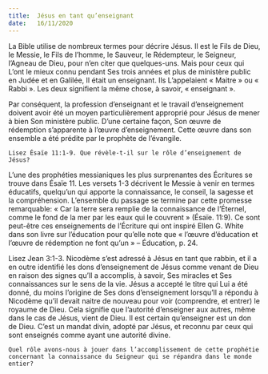 ```yaml
---
title:  Jésus en tant qu’enseignant
date:   16/11/2020
---
```


La Bible utilise de nombreux termes pour décrire Jésus. Il est le Fils de Dieu, le Messie, le Fils de l’homme, le Sauveur, le Rédempteur, le Seigneur, l’Agneau de Dieu, pour n’en citer que quelques-uns. Mais pour ceux qui L’ont le mieux connu pendant Ses trois années et plus de ministère public en Judée et en Galilée, Il était un enseignant. Ils L’appelaient « Maitre » ou « Rabbi ». Les deux signifient la même chose, à savoir, « enseignant ».

Par conséquent, la profession d’enseignant et le travail d’enseignement doivent avoir été un moyen particulièrement approprié pour Jésus de mener à bien Son ministère public. D’une certaine façon, Son œuvre de rédemption s’apparente à l’œuvre d’enseignement. Cette œuvre dans son ensemble a été prédite par le prophète de l’évangile.

`Lisez Ésaïe 11:1-9. Que révèle-t-il sur le rôle d’enseignement de Jésus?`

L’une des prophéties messianiques les plus surprenantes des Écritures se trouve dans Ésaïe 11. Les versets 1-3 décrivent le Messie à venir en termes éducatifs, quelqu’un qui apporte la connaissance, le conseil, la sagesse et la compréhension. L’ensemble du passage se termine par cette promesse remarquable: « Car la terre sera remplie de la connaissance de l’Éternel, comme le fond de la mer par les eaux qui le couvrent » (Ésaïe. 11:9). Ce sont peut-être ces enseignements de l’Écriture qui ont inspiré Ellen G. White dans son livre sur l’éducation pour qu’elle note que « l’œuvre d’éducation et l’œuvre de rédemption ne font qu’un » – Éducation, p. 24.

Lisez Jean 3:1-3. Nicodème s’est adressé à Jésus en tant que rabbin, et il a en outre identifié les dons d’enseignement de Jésus comme venant de Dieu en raison des signes qu’Il a accomplis, à savoir, Ses miracles et Ses connaissances sur le sens de la vie. Jésus a accepté le titre qui Lui a été donné, du moins l’origine de Ses dons d’enseignement lorsqu’Il a répondu à Nicodème qu’il devait naitre de nouveau pour voir (comprendre, et entrer) le royaume de Dieu. Cela signifie que l’autorité d’enseigner aux autres, même dans le cas de Jésus, vient de Dieu. Il est certain qu’enseigner est un don de Dieu. C’est un mandat divin, adopté par Jésus, et reconnu par ceux qui sont enseignés comme ayant une autorité divine.

`Quel rôle avons-nous à jouer dans l’accomplissement de cette prophétie concernant la connaissance du Seigneur qui se répandra dans le monde entier?`
